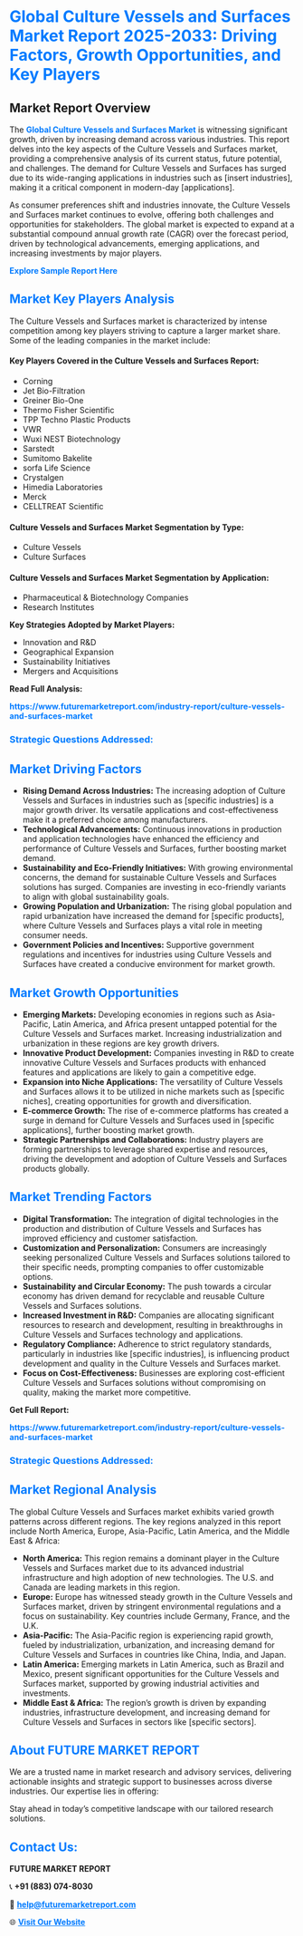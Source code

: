 <h1 style="color: #007BFF;">Global Culture Vessels and Surfaces Market Report 2025-2033: Driving Factors, Growth Opportunities, and Key Players</h1>

<section id="overview">
<h2>Market Report Overview</h2>
<p>The <a href="https://www.futuremarketreport.com/industry-report/culture-vessels-and-surfaces-market" style="color: #007BFF; text-decoration: none;"><strong>Global Culture Vessels and Surfaces Market</strong></a> is witnessing significant growth, driven by increasing demand across various industries. This report delves into the key aspects of the Culture Vessels and Surfaces market, providing a comprehensive analysis of its current status, future potential, and challenges. The demand for Culture Vessels and Surfaces has surged due to its wide-ranging applications in industries such as [insert industries], making it a critical component in modern-day [applications].</p>
<p>As consumer preferences shift and industries innovate, the Culture Vessels and Surfaces market continues to evolve, offering both challenges and opportunities for stakeholders. The global market is expected to expand at a substantial compound annual growth rate (CAGR) over the forecast period, driven by technological advancements, emerging applications, and increasing investments by major players.</p>
</section>

<section id="overview">
<p><a href="https://www.futuremarketreport.com/request-sample/reportId=79539" style="color: #007BFF; text-decoration: none;"><strong>Explore Sample Report Here</strong></a></p>
</section>

<section id="key-players">
<h2 style="color: #007BFF;">Market Key Players Analysis</h2>
<p>The Culture Vessels and Surfaces market is characterized by intense competition among key players striving to capture a larger market share. Some of the leading companies in the market include:</p>
<h4>Key Players Covered in the Culture Vessels and Surfaces Report:</h4>
<ul><li>Corning</li><li>Jet Bio-Filtration</li><li>Greiner Bio-One</li><li>Thermo Fisher Scientific</li><li>TPP Techno Plastic Products</li><li>VWR</li><li>Wuxi NEST Biotechnology</li><li>Sarstedt</li><li>Sumitomo Bakelite</li><li>sorfa Life Science</li><li>Crystalgen</li><li>Himedia Laboratories</li><li>Merck</li><li>CELLTREAT Scientific</li></ul>
<h4>Culture Vessels and Surfaces Market Segmentation by Type:</h4>
<ul><li>Culture Vessels</li><li>Culture Surfaces</li></ul>

<h4>Culture Vessels and Surfaces Market Segmentation by Application:</h4>
<ul><li>Pharmaceutical &amp; Biotechnology Companies</li><li>Research Institutes</li></ul>
<p><strong>Key Strategies Adopted by Market Players:</strong></p>
<ul>
<li>Innovation and R&D</li>
<li>Geographical Expansion</li>
<li>Sustainability Initiatives</li>
<li>Mergers and Acquisitions</li>
</ul>
</section>

<section>
<p><strong>Read Full Analysis: </strong></p><a href="https://www.futuremarketreport.com/industry-report/culture-vessels-and-surfaces-market" style="color: #007BFF; text-decoration: none;"><strong>https://www.futuremarketreport.com/industry-report/culture-vessels-and-surfaces-market</strong></a>
<h3 style="color: #007BFF;">Strategic Questions Addressed:</h3>
</section>

<section id="driving-factors">
<h2 style="color: #007BFF;">Market Driving Factors</h2>
<ul>
<li><strong>Rising Demand Across Industries:</strong> The increasing adoption of Culture Vessels and Surfaces in industries such as [specific industries] is a major growth driver. Its versatile applications and cost-effectiveness make it a preferred choice among manufacturers.</li>
<li><strong>Technological Advancements:</strong> Continuous innovations in production and application technologies have enhanced the efficiency and performance of Culture Vessels and Surfaces, further boosting market demand.</li>
<li><strong>Sustainability and Eco-Friendly Initiatives:</strong> With growing environmental concerns, the demand for sustainable Culture Vessels and Surfaces solutions has surged. Companies are investing in eco-friendly variants to align with global sustainability goals.</li>
<li><strong>Growing Population and Urbanization:</strong> The rising global population and rapid urbanization have increased the demand for [specific products], where Culture Vessels and Surfaces plays a vital role in meeting consumer needs.</li>
<li><strong>Government Policies and Incentives:</strong> Supportive government regulations and incentives for industries using Culture Vessels and Surfaces have created a conducive environment for market growth.</li>
</ul>
</section>

<section id="growth-opportunities">
<h2 style="color: #007BFF;">Market Growth Opportunities</h2>
<ul>
<li><strong>Emerging Markets:</strong> Developing economies in regions such as Asia-Pacific, Latin America, and Africa present untapped potential for the Culture Vessels and Surfaces market. Increasing industrialization and urbanization in these regions are key growth drivers.</li>
<li><strong>Innovative Product Development:</strong> Companies investing in R&D to create innovative Culture Vessels and Surfaces products with enhanced features and applications are likely to gain a competitive edge.</li>
<li><strong>Expansion into Niche Applications:</strong> The versatility of Culture Vessels and Surfaces allows it to be utilized in niche markets such as [specific niches], creating opportunities for growth and diversification.</li>
<li><strong>E-commerce Growth:</strong> The rise of e-commerce platforms has created a surge in demand for Culture Vessels and Surfaces used in [specific applications], further boosting market growth.</li>
<li><strong>Strategic Partnerships and Collaborations:</strong> Industry players are forming partnerships to leverage shared expertise and resources, driving the development and adoption of Culture Vessels and Surfaces products globally.</li>
</ul>
</section>

<section id="trending-factors">
<h2 style="color: #007BFF;">Market Trending Factors</h2>
<ul>
<li><strong>Digital Transformation:</strong> The integration of digital technologies in the production and distribution of Culture Vessels and Surfaces has improved efficiency and customer satisfaction.</li>
<li><strong>Customization and Personalization:</strong> Consumers are increasingly seeking personalized Culture Vessels and Surfaces solutions tailored to their specific needs, prompting companies to offer customizable options.</li>
<li><strong>Sustainability and Circular Economy:</strong> The push towards a circular economy has driven demand for recyclable and reusable Culture Vessels and Surfaces solutions.</li>
<li><strong>Increased Investment in R&D:</strong> Companies are allocating significant resources to research and development, resulting in breakthroughs in Culture Vessels and Surfaces technology and applications.</li>
<li><strong>Regulatory Compliance:</strong> Adherence to strict regulatory standards, particularly in industries like [specific industries], is influencing product development and quality in the Culture Vessels and Surfaces market.</li>
<li><strong>Focus on Cost-Effectiveness:</strong> Businesses are exploring cost-efficient Culture Vessels and Surfaces solutions without compromising on quality, making the market more competitive.</li>
</ul>
</section>

<section>
<p><strong>Get Full Report: </strong></p><a href="https://www.futuremarketreport.com/industry-report/culture-vessels-and-surfaces-market" style="color: #007BFF; text-decoration: none;"><strong>https://www.futuremarketreport.com/industry-report/culture-vessels-and-surfaces-market</strong></a>
<h3 style="color: #007BFF;">Strategic Questions Addressed:</h3>
</section>


<section id="regional-analysis">
<h2 style="color: #007BFF;">Market Regional Analysis</h2>
<p>The global Culture Vessels and Surfaces market exhibits varied growth patterns across different regions. The key regions analyzed in this report include North America, Europe, Asia-Pacific, Latin America, and the Middle East & Africa:</p>
<ul>
<li><strong>North America:</strong> This region remains a dominant player in the Culture Vessels and Surfaces market due to its advanced industrial infrastructure and high adoption of new technologies. The U.S. and Canada are leading markets in this region.</li>
<li><strong>Europe:</strong> Europe has witnessed steady growth in the Culture Vessels and Surfaces market, driven by stringent environmental regulations and a focus on sustainability. Key countries include Germany, France, and the U.K.</li>
<li><strong>Asia-Pacific:</strong> The Asia-Pacific region is experiencing rapid growth, fueled by industrialization, urbanization, and increasing demand for Culture Vessels and Surfaces in countries like China, India, and Japan.</li>
<li><strong>Latin America:</strong> Emerging markets in Latin America, such as Brazil and Mexico, present significant opportunities for the Culture Vessels and Surfaces market, supported by growing industrial activities and investments.</li>
<li><strong>Middle East & Africa:</strong> The region’s growth is driven by expanding industries, infrastructure development, and increasing demand for Culture Vessels and Surfaces in sectors like [specific sectors].</li>
</ul>
</section>

<footer>
<h2 style="color: #007BFF;">About FUTURE MARKET REPORT</h2>
<p>We are a trusted name in market research and advisory services, delivering actionable insights and strategic support to businesses across diverse industries. Our expertise lies in offering:</p>

<p>Stay ahead in today’s competitive landscape with our tailored research solutions.</p>

<h2 style="color: #007BFF;">Contact Us:</h2>
<p><strong>FUTURE MARKET REPORT</strong></p>
<p>📞 <strong>+91 (883) 074-8030</strong></p>
<p>📧 <strong><a href="mailto:help@futuremarketreport.com" style="color: #007BFF;">help@futuremarketreport.com</a></strong></p>
<p>🌐 <strong><a href="https://www.futuremarketreport.com/" style="color: #007BFF;">Visit Our Website</a></strong></p>
</footer>